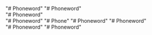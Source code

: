 "# Phoneword" 
"# Phoneword"  
"# Phoneword"  
"# Phoneword" 
"# Phone" 
"# Phoneword" 
"# Phoneword"  
"# Phoneword" 
"# Phoneword" 
